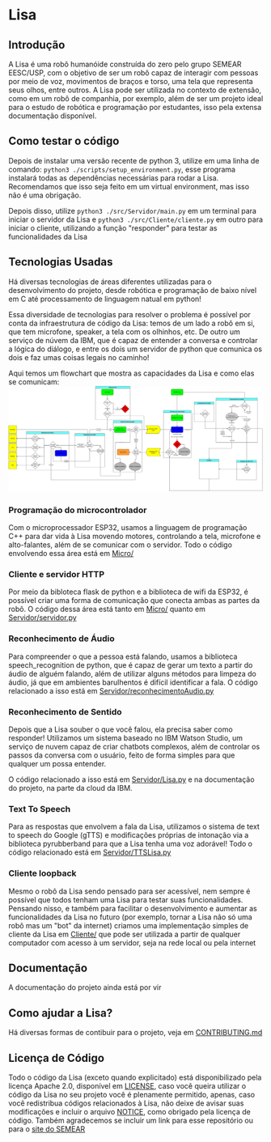 # Lisa
## Introdução
A Lisa é uma robô humanóide construída do zero pelo grupo SEMEAR EESC/USP, com o objetivo de ser um robô capaz de interagir com pessoas por meio de voz, movimentos de braços e torso, uma tela que representa seus olhos, entre outros. A Lisa pode ser utilizada no contexto de extensão, como em um robô de companhia, por exemplo, além de ser um projeto ideal para o estudo de robótica e programação por estudantes, isso pela extensa documentação disponível.


## Como testar o código
Depois de instalar uma versão recente de python 3, utilize em uma linha de comando: `python3 ./scripts/setup_environment.py`, esse programa instalará todas as dependências necessárias para rodar a Lisa. Recomendamos que isso seja feito em um virtual environment, mas isso não é uma obrigação.

Depois disso, utilize `python3 ./src/Servidor/main.py` em um terminal para iniciar o servidor da Lisa e `python3 ./src/Cliente/cliente.py` em outro para iniciar o cliente, utilizando a função "responder" para testar as funcionalidades da Lisa


## Tecnologias Usadas
Há diversas tecnologias de áreas diferentes utilizadas para o desenvolvimento do projeto, desde robótica e programação de baixo nível em C até processamento de linguagem natual em python!

Essa diversidade de tecnologias para resolver o problema é possível por conta da infraestrutura de código da Lisa: temos de um lado a robô em si, que tem microfone, speaker, a tela com os olhinhos, etc. De outro um serviço de núvem da IBM, que é capaz de entender a conversa e controlar a lógica do diálogo, e entre os dois um servidor de python que comunica os dois e faz umas coisas legais no caminho!

Aqui temos um flowchart que mostra as capacidades da Lisa e como elas se comunicam:
![imagem do flowchart](./Arquivos_readme/lisa.svg)

### Programação do microcontrolador
Com o microprocessador ESP32, usamos a linguagem de programação C++ para dar vida à Lisa movendo motores, controlando a tela, microfone e alto-falantes, além de se comunicar com o servidor. Todo o código envolvendo essa área está em [Micro/](./src/Micro/)

### Cliente e servidor HTTP
Por meio da bibloteca flask de python e a biblioteca de wifi da ESP32, é possível criar uma forma de comunicação que conecta ambas as partes da robô. O código dessa área está tanto em [Micro/](./src/Micro/) quanto em [Servidor/servidor.py](./src/Servidor/servidor.py)

### Reconhecimento de Áudio
Para compreender o que a pessoa está falando, usamos a biblioteca speech_recognition de python, que é capaz de gerar um texto a partir do áudio de alguém falando, além de utilizar alguns métodos para limpeza do áudio, já que em ambientes barulhentos é difícil identificar a fala. O código relacionado a isso está em [Servidor/reconhecimentoAudio.py](./src/Servidor/reconhecimentoAudio.py)

### Reconhecimento de Sentido
Depois que a Lisa souber o que você falou, ela precisa saber como responder! Utilizamos um sistema baseado no IBM Watson Studio, um serviço de nuvem capaz de criar chatbots complexos, além de controlar os passos da conversa com o usuário, feito de forma simples para que qualquer um possa entender.

O código relacionado a isso está em [Servidor/Lisa.py](./src/Servidor/Lisa.py)
 e na documentação do projeto, na parte da cloud da IBM.

### Text To Speech
Para as respostas que envolvem a fala da Lisa, utilizamos o sistema de text to speech do Google (gTTS) e modificações próprias de intonação via a biblioteca pyrubberband para que a Lisa tenha uma voz adorável! Todo o código relacionado está em [Servidor/TTSLisa.py](./src/Servidor/TTSLisa.py)

### Cliente loopback
Mesmo o robô da Lisa sendo pensado para ser acessível, nem sempre é possível que todos tenham uma Lisa para testar suas funcionalidades. Pensando nisso, e também para facilitar o desenvolvimento e aumentar as funcionalidades da Lisa no futuro (por exemplo, tornar a Lisa não só uma robô mas um "bot" da internet) criamos uma implementação simples de cliente da Lisa em [Cliente/](./src/Cliente/) que pode ser utilizada a partir de qualquer computador com acesso à um servidor, seja na rede local ou pela internet


## Documentação
A documentação do projeto ainda está por vir


## Como ajudar a Lisa?
Há diversas formas de contibuir para o projeto, veja em [CONTRIBUTING.md](./CONTRIBUTING.md)


## Licença de Código
Todo o código da Lisa (exceto quando explicitado) está disponibilizado pela licença Apache 2.0, disponível em [LICENSE](./LICENSE), caso você queira utilizar o código da Lisa no seu projeto você é plenamente permitido, apenas, caso você redistribua códigos relacionados à Lisa, não deixe de avisar suas modificações e incluir o arquivo [NOTICE](./NOTICE), como obrigado pela licença de código. Também agradecemos se incluir um link para esse repositório ou para o [site do SEMEAR](https://semear.eesc.usp.br/)
